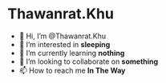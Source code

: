 # Thawanrat.Khu

- 👋 Hi, I’m @Thawanrat.Khu
- 👀 I’m interested in **sleeping** 
- 🌱 I’m currently learning **nothing** 
- 💞️ I’m looking to collaborate on **something** 
- 📫 How to reach me **In The Way**

<!---
ThawanratK/ThawanratK is a ✨ special ✨ repository because its `README.md` (this file) appears on your GitHub profile.
You can click the Preview link to take a look at your changes.
--->
